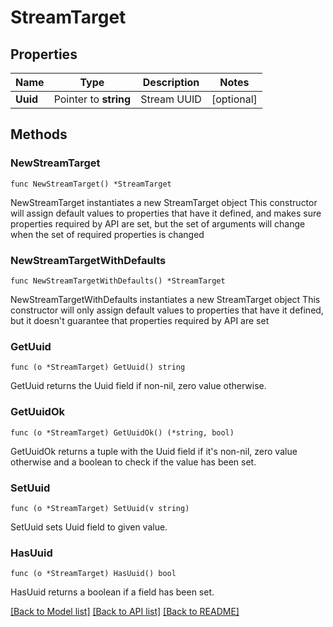 # StreamTarget

## Properties

Name | Type | Description | Notes
------------ | ------------- | ------------- | -------------
**Uuid** | Pointer to **string** | Stream UUID | [optional] 

## Methods

### NewStreamTarget

`func NewStreamTarget() *StreamTarget`

NewStreamTarget instantiates a new StreamTarget object
This constructor will assign default values to properties that have it defined,
and makes sure properties required by API are set, but the set of arguments
will change when the set of required properties is changed

### NewStreamTargetWithDefaults

`func NewStreamTargetWithDefaults() *StreamTarget`

NewStreamTargetWithDefaults instantiates a new StreamTarget object
This constructor will only assign default values to properties that have it defined,
but it doesn't guarantee that properties required by API are set

### GetUuid

`func (o *StreamTarget) GetUuid() string`

GetUuid returns the Uuid field if non-nil, zero value otherwise.

### GetUuidOk

`func (o *StreamTarget) GetUuidOk() (*string, bool)`

GetUuidOk returns a tuple with the Uuid field if it's non-nil, zero value otherwise
and a boolean to check if the value has been set.

### SetUuid

`func (o *StreamTarget) SetUuid(v string)`

SetUuid sets Uuid field to given value.

### HasUuid

`func (o *StreamTarget) HasUuid() bool`

HasUuid returns a boolean if a field has been set.


[[Back to Model list]](../README.md#documentation-for-models) [[Back to API list]](../README.md#documentation-for-api-endpoints) [[Back to README]](../README.md)


